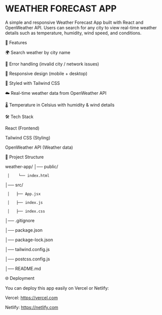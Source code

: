# WEATHER FORECAST APP

A simple and responsive Weather Forecast App built with React and OpenWeather API.
Users can search for any city to view real-time weather details such as temperature, humidity, wind speed, and conditions.

🚀 Features

🌍 Search weather by city name

📍 Error handling (invalid city / network issues)

📱 Responsive design (mobile + desktop)

🎨 Styled with Tailwind CSS

☁️ Real-time weather data from OpenWeather API

🌡 Temperature in Celsius with humidity & wind details

🛠️ Tech Stack

React (Frontend)

Tailwind CSS (Styling)

OpenWeather API (Weather data)

📂 Project Structure

weather-app/
│── public/

     │    └── index.html

│── src/

     │   ├── App.jsx

     │   ├── index.js

     │   ├── index.css

│── .gitignore

│── package.json

│── package-lock.json

│── tailwind.config.js

│── postcss.config.js

│── README.md

🌐 Deployment

You can deploy this app easily on Vercel or Netlify:

Vercel: https://vercel.com

Netlify: https://netlify.com
